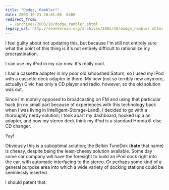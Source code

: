 ```yaml
---
title: "Dodge, Rambler!"
date: 2003-10-21 16:01:00 -0400
redirect_from:
  - /archives/2003/10/dodge_rambler.shtml
legacy_url: http://seankerwin.org/archives/2003/10/dodge_rambler.shtml
---
```

I feel guilty about not updating this, but because I'm still not entirely sure what the point of this thing is it's not entirely difficult to rationalize my procrastination.

I can use my iPod in my car now. It's really cool.

I had a cassette adapter in my poor old smooshed Saturn, so I used my iPod with a cassette deck adapter in there. My new (not so terribly new anymore, actually) Civic has only a CD player and radio, however, so the old solution was out.

Since I'm morally opposed to broadcasting on FM and using that particular hack (in no small part because of experiences with this technology back when I was living in Intelligent-Storage-Land), I decided to go with a thoroughly nerdy solution; I took apart my dashboard, hooked up a an adapter, and now my stereo deck think my iPod is a standard Honda 6-disc CD changer.

Yay!

Obviously this is a suboptimal solution; the Belkin TuneDok (**hate** that name) is cheesy, despite being the least-cheesy solution available. Some day some car company will have the foresight to build an iPod dock right into the car, with automatic interfacing to the stereo. Or perhaps some kind of a general purpose area into which a wide variety of docking stations could be seemlessly inserted.

I should patent that.
